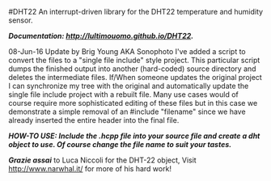 #DHT22
An interrupt-driven library for the DHT22 temperature and humidity sensor.

***Documentation: http://lultimouomo.github.io/DHT22.***

08-Jun-16 
Update by Brig Young AKA Sonophoto
I've added a script to convert the files to a "single file include" style project. This particular script dumps the finished output into another (hard-coded) source directory and deletes the intermediate files. If/When someone updates the original project I can synchronize my tree with the original and automatically update the single file include project with a rebuilt file. Many use cases would of course require more sophisticated editing of these files but in this case we demonstrate a simple removal of an #include "filename" since we have already inserted the entire header into the final file. 

***HOW-TO USE: Include the .hcpp file into your source file and create a dht object to use. Of course change the file name to suit your tastes.*** 

***Grazie assai*** to Luca Niccoli for the DHT-22 object, Visit http://www.narwhal.it/ for more of his hard work!


